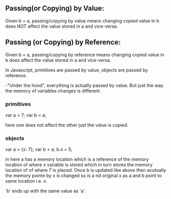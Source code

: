 ## Passing(or Copying) by Value:
Given b = a, passing/copying by value means changing copied value in b does NOT affect the value stored in a and vice-versa.

## Passing (or Copying) by Reference:
Given b = a, passing/copying by reference means changing copied value in b does affect the value stored in a and vice-versa.

In Javascript, primitives are passed by value, objects are passed by reference.

-"Under the hood", everything is actually passed by value. But just the way the memory of variables changes is different.

### primitives
var a = 7;
var b = a;

here one does not affect the other just the value is copied.

### objects
var a = {x: 7};
var b = a;
b.x = 5;

in here a has a memory location which is a reference of the memory location of where x variable is stored which in turn stores the memory location of of where 7 is placed.
Once b is updated like above then acutually the memory pointe by x is changed so is a nd original x as a and b point to same location i.e. x.

'b' ends up with the same value as 'a'.